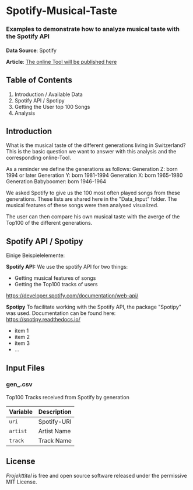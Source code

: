# Spotify-Musical-Taste

### Examples to demonstrate how to analyze musical taste with the Spotify API

<!---
optional folgendermassen Bild einfügen:
![Trump Hate](dt.png)
Source: [Gage Skidmore](https://www.flickr.com/photos/gageskidmore/32758233090)>)
--->



#### 
**Data Source**: Spotify

**Article**: [The online Tool will be published here](https://www.tagesanzeiger.ch/)

## Table of Contents

1. Introduction / Available Data
2. Spotify API / Spotipy
3. Getting the User top 100 Songs
4. Analysis


## Introduction
What is the musical taste of the different generations living in Switzerland? This is the basic question we want to answer with this analysis and the corresponding online-Tool.

As a reminder we define the generations as follows:
Generation Z: born 1994 or later
Generation Y: born 1981-1994
Generation X: born 1965-1980
Generation Babyboomer: born 1946-1964

We asked Spotify to give us the 100 most often played songs from these generations. These lists are shared here in the "Data_Input" folder. The musical features of these songs were then analysed visualized.

The user can then compare his own musical taste with the averge of the Top100 of the different generations.


## Spotify API / Spotipy

Einige Beispielelemente:

**Spotify API:**
We use the spotify API for two things:
- Getting musical features of songs
- Getting the Top100 tracks of users

https://developer.spotify.com/documentation/web-api/

**Spotipy**
To facilitate working with the Spotify API, the package "Spotipy" was used. Documentation can be found here: https://spotipy.readthedocs.io/


* item 1
* item 2
* item 3
* ...







## Input Files

### gen_.csv

Top100 Tracks received from Spotify by generation

Variable | Description
--- | --- 
`uri ` | Spotify-URI
`artist ` | Artist Name
`track ` | Track Name




## License

*Projekttitel* is free and open source software released under the permissive MIT License.

